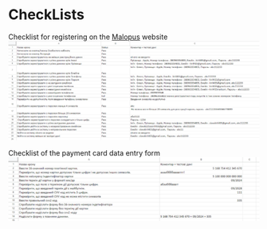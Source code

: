 # CheckLists

Checklist for registering on the [Malopus](https://malopus.com.ua/) website
![](CheckListSiteMalopus.png)

Checklist of the payment card data entry form
![](checkListPaymentCard.png)